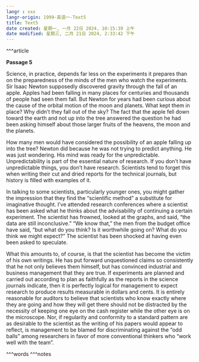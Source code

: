 ```yaml
---
langr : xxx
langr-origin: 1999-英语一-Text5
title: Text5
date created: 星期一, 一月 22日 2024, 10:15:39 上午
date modified: 星期三, 二月 21日 2024, 2:33:42 下午
---
```


^^^article

**Passage 5**

Science, in practice, depends far less on the experiments it prepares than on the preparedness of the minds of the men who watch the experiments. Sir Isaac Newton supposedly discovered gravity through the fall of an apple. Apples had been falling in many places for centuries and thousands of people had seen them fall. But Newton for years had been curious about the cause of the orbital motion of the moon and planets. What kept them in place? Why didn’t they fall out of the sky? The fact that the apple fell down toward the earth and not up into the tree answered the question he had been asking himself about those larger fruits of the heavens, the moon and the planets.

How many men would have considered the possibility of an apple falling up into the tree? Newton did because he was not trying to predict anything. He was just wondering. His mind was ready for the unpredictable. Unpredictability is part of the essential nature of research. If you don’t have unpredictable things, you don’t have research. Scientists tend to forget this when writing their cut and dried reports for the technical journals, but history is filled with examples of it.

In talking to some scientists, particularly younger ones, you might gather the impression that they find the “scientific method” a substitute for imaginative thought. I’ve attended research conferences where a scientist has been asked what he thinks about the advisability of continuing a certain experiment. The scientist has frowned, looked at the graphs, and said, “the data are still inconclusive.” “We know that,” the men from the budget office have said, “but what do you think? Is it worthwhile going on? What do you think we might expect?” The scientist has been shocked at having even been asked to speculate.

What this amounts to, of course, is that the scientist has become the victim of his own writings. He has put forward unquestioned claims so consistently that he not only believes them himself, but has convinced industrial and business management that they are true. If experiments are planned and carried out according to plan as faithfully as the reports in the science journals indicate, then it is perfectly logical for management to expect research to produce results measurable in dollars and cents. It is entirely reasonable for auditors to believe that scientists who know exactly where they are going and how they will get there should not be distracted by the necessity of keeping one eye on the cash register while the other eye is on the microscope. Nor, if regularity and conformity to a standard pattern are as desirable to the scientist as the writing of his papers would appear to reflect, is management to be blamed for discriminating against the “odd balls” among researchers in favor of more conventional thinkers who “work well with the team”.




^^^words
^^^notes
